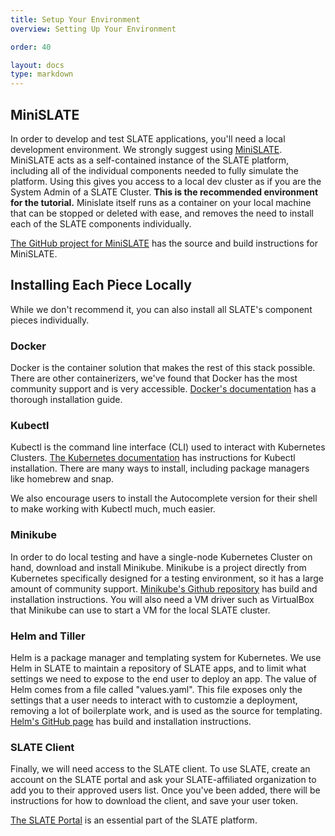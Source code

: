 ```yaml
---
title: Setup Your Environment
overview: Setting Up Your Environment

order: 40

layout: docs
type: markdown
---
```


## MiniSLATE

In order to develop and test SLATE applications, you'll need a local development environment. We strongly suggest using [MiniSLATE](https://github.com/slateci/minislate). MiniSLATE acts as a self-contained instance of the SLATE platform, including all of the individual components needed to fully simulate the platform. Using this gives you access to a local dev cluster as if you are the System Admin of a SLATE Cluster. **This is the recommended environment for the tutorial.** Minislate itself runs as a container on your local machine that can be stopped or deleted with ease, and removes the need to install each of the SLATE components individually.

[The GitHub project for MiniSLATE](https://github.com/slateci/minislate) has the source and build instructions for MiniSLATE.

## Installing Each Piece Locally

While we don't recommend it, you can also install all SLATE's component pieces individually.

### Docker

Docker is the container solution that makes the rest of this stack possible. There are other containerizers, we've found that Docker has the most community support and is very accessible. [Docker's documentation](https://www.docker.com/get-started)
has a thorough installation guide. 

### Kubectl 

Kubectl is the command line interface (CLI) used to interact with Kubernetes Clusters. [The Kubernetes documentation](https://kubernetes.io/docs/tasks/tools/install-kubectl/) has instructions for Kubectl installation. There are many ways to install, including package managers like homebrew and snap.

We also encourage users to install the Autocomplete version for their shell to make working with Kubectl much, much easier.

### Minikube

In order to do local testing and have a single-node Kubernetes Cluster on hand, download and install Minikube. Minikube is a project directly from Kubernetes specifically designed for a testing environment, so it has a large amount of community support. [Minikube's Github repository](https://github.com/kubernetes/minikube/releases) has build and installation instructions. You will also need a VM driver such as VirtualBox that Minikube can use to start a VM for the local SLATE cluster. 

### Helm and Tiller

Helm is a package manager and templating system for Kubernetes. We use Helm in SLATE to maintain a repository of SLATE apps, and to limit what settings we need to expose to the end user to deploy an app. The value of Helm comes from a file called "values.yaml". This file exposes only the settings that a user needs to interact with to customzie a deployment, removing a lot of boilerplate work, and is used as the source for templating. [Helm's GitHub page](https://github.com/helm/helm/blob/master/docs/install.md) has build and installation instructions. 

### SLATE Client

Finally, we will need access to the SLATE client. To use SLATE, create an account on the SLATE portal and ask your SLATE-affiliated organization to add you to their approved users list. Once you've been added, there will be instructions for how to download the client, and save your user token. 

[The SLATE Portal](https://portal.slateci.io/) is an essential part of the SLATE platform.
